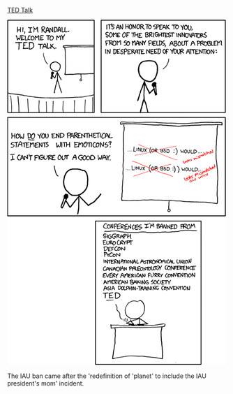 [TED Talk](https://xkcd.com/541)

![TED Talk](./random_comic.png)

The IAU ban came after the 'redefinition of 'planet' to include the IAU president's mom' incident.


